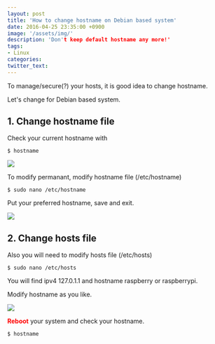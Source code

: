 ```yaml
---
layout: post
title: 'How to change hostname on Debian based system'
date: 2016-04-25 23:35:00 +0900
image: '/assets/img/'
description: 'Don't keep default hostname any more!'
tags:
- Linux
categories:
twitter_text:
---
```


To manage/secure(?) your hosts, it is good idea to change hostname.

Let's change for Debian based system.

## 1. Change hostname file

Check your current hostname with

```
$ hostname
```

<a href="https://googledrive.com/host/0Bw2KEQNBe4nMZW91OWJNZ2lmX0k/img20160306-016.png" data-lightbox="37"><img src="https://googledrive.com/host/0Bw2KEQNBe4nMZW91OWJNZ2lmX0k/img20160306-016.png"></a>

To modify permanant, modify hostname file (/etc/hostname)

```
$ sudo nano /etc/hostname
```

Put your preferred hostname, save and exit.

<a href="https://googledrive.com/host/0Bw2KEQNBe4nMZW91OWJNZ2lmX0k/img20160306-018.png" data-lightbox="37"><img src="https://googledrive.com/host/0Bw2KEQNBe4nMZW91OWJNZ2lmX0k/img20160306-018.png"></a>

## 2. Change hosts file

Also you will need to modify hosts file (/etc/hosts)

```
$ sudo nano /etc/hosts
```
You will find ipv4 127.0.1.1 and hostname raspberry or raspberrypi.

Modify hostname as you like. 

<a href="https://googledrive.com/host/0Bw2KEQNBe4nMZW91OWJNZ2lmX0k/img20160306-017.png" data-lightbox="37"><img src="https://googledrive.com/host/0Bw2KEQNBe4nMZW91OWJNZ2lmX0k/img20160306-017.png"></a>

<b><font color="red">Reboot</b></font> your system and check your hostname.

```
$ hostname
```
